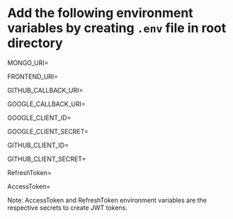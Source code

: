 # Add the following environment variables by creating `.env` file in root directory

MONGO_URI=

FRONTEND_URI=

GITHUB_CALLBACK_URI=

GOOGLE_CALLBACK_URI=

GOOGLE_CLIENT_ID=

GOOGLE_CLIENT_SECRET=

GITHUB_CLIENT_ID=

GITHUB_CLIENT_SECRET=

RefreshToken=

AccessToken=

Note: AccessToken and RefreshToken environment variables are the respective secrets to create JWT tokens.
